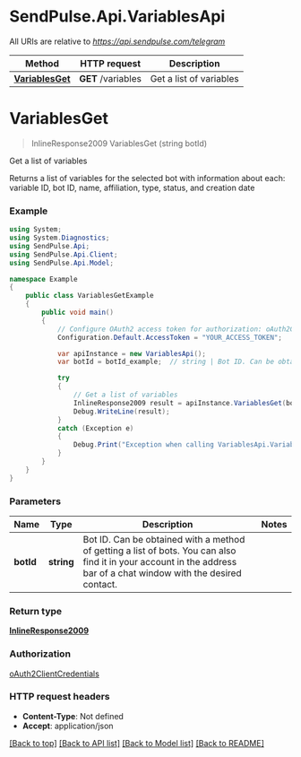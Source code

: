 # SendPulse.Api.VariablesApi

All URIs are relative to *https://api.sendpulse.com/telegram*

Method | HTTP request | Description
------------- | ------------- | -------------
[**VariablesGet**](VariablesApi.md#variablesget) | **GET** /variables | Get a list of variables

<a name="variablesget"></a>
# **VariablesGet**
> InlineResponse2009 VariablesGet (string botId)

Get a list of variables

Returns a list of variables for the selected bot with information about each: variable ID, bot ID, name, affiliation, type, status, and creation date

### Example
```csharp
using System;
using System.Diagnostics;
using SendPulse.Api;
using SendPulse.Api.Client;
using SendPulse.Api.Model;

namespace Example
{
    public class VariablesGetExample
    {
        public void main()
        {
            // Configure OAuth2 access token for authorization: oAuth2ClientCredentials
            Configuration.Default.AccessToken = "YOUR_ACCESS_TOKEN";

            var apiInstance = new VariablesApi();
            var botId = botId_example;  // string | Bot ID. Can be obtained with a method of getting a list of bots. You can also find it in your account in the address bar of a chat window with the desired contact.

            try
            {
                // Get a list of variables
                InlineResponse2009 result = apiInstance.VariablesGet(botId);
                Debug.WriteLine(result);
            }
            catch (Exception e)
            {
                Debug.Print("Exception when calling VariablesApi.VariablesGet: " + e.Message );
            }
        }
    }
}
```

### Parameters

Name | Type | Description  | Notes
------------- | ------------- | ------------- | -------------
 **botId** | **string**| Bot ID. Can be obtained with a method of getting a list of bots. You can also find it in your account in the address bar of a chat window with the desired contact. | 

### Return type

[**InlineResponse2009**](InlineResponse2009.md)

### Authorization

[oAuth2ClientCredentials](../README.md#oAuth2ClientCredentials)

### HTTP request headers

 - **Content-Type**: Not defined
 - **Accept**: application/json

[[Back to top]](#) [[Back to API list]](../README.md#documentation-for-api-endpoints) [[Back to Model list]](../README.md#documentation-for-models) [[Back to README]](../README.md)
